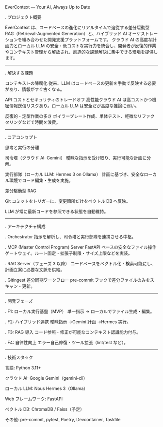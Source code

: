 EverContext — Your AI, Always Up to Date

. プロジェクト概要

EverContext は、コードベースの進化にリアルタイムで追従する差分駆動型 RAG（Retrieval-Augmented Generation）と、ハイブリッド AI オーケストレーションを組み合わせた開発支援プラットフォームです。
クラウド AI の高度な計画力とローカル LLM の安全・低コストな実行力を統合し、開発者が反復的作業やコンテキスト管理から解放され、創造的な課題解決に集中できる環境を提供します。

---

. 解決する課題

コンテキストの陳腐化
従来、LLM はコードベースの更新を手動で反映する必要があり、情報がすぐ古くなる。

API コストとセキュリティのトレードオフ
高性能クラウド AI は高コストかつ機密情報送信リスクあり。ローカル LLM は安全だが高度な推論に弱い。

反復的・定型作業の多さ
ボイラープレート作成、単体テスト、軽微なリファクタリングなどで時間を浪費。

---

. コアコンセプト

思考と実行の分離

司令塔（クラウド AI: Gemini）
曖昧な指示を受け取り、実行可能な計画に分解。

実行部隊（ローカル LLM: Hermes 3 on Ollama）
計画に基づき、安全なローカル環境でコード編集・生成を実施。

差分駆動型 RAG

Git コミットをトリガーに、変更箇所だけをベクトル DB へ反映。

LLM が常に最新コードを参照できる状態を自動維持。

---

. アーキテクチャ構成

. Orchestrator
指示を解析し、司令塔と実行部隊を連携させる中枢。

. MCP (Master Control Program) Server
FastAPI ベースの安全なファイル操作ゲートウェイ。ルート固定・拡張子制限・サイズ上限などを実装。

. RAG Server（フェーズ 3 以降）
コードベースをベクトル化・検索可能にし、計画立案に必要な文脈を供給。

. Gitingest 差分同期ワークフロー
pre-commit フックで差分ファイルのみをスキャン・更新。

---

. 開発フェーズ

. F1: ローカル実行基盤（MVP）
単一指示 → ローカルでファイル生成・編集。

. F2: ハイブリッド連携
曖昧指示 →Gemini 計画 →Hermes 実行。

. F3: RAG 導入
コード参照・修正が可能なコンテキスト認識能力付与。

. F4: 自律性向上
エラー自己修復・ツール拡張（lint/test など）。

---

. 技術スタック

言語: Python 3.11+

クラウド AI: Google Gemini（gemini-cli）

ローカル LLM: Nous Hermes 3（Ollama）

Web フレームワーク: FastAPI

ベクトル DB: ChromaDB / Faiss（予定）

その他: pre-commit, pytest, Poetry, Devcontainer, Taskfile
